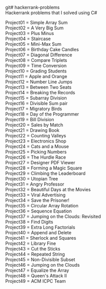 git# hackerrank-problems <br />
Hackerrank problems that I solved using C# <br />

Project01 = Simple Array Sum <br />
Project02 = A Very Big Sum <br />
Project03 = Plus Minus <br />
Project04 = Staircase <br />
Project05 = Mini-Max Sum <br />
Project06 = Birthday Cake Candles <br />
Project07 = Diagonal Difference <br />
Project08 = Compare Triplets <br />
Project09 = Time Conversion <br />
Project10 = Grading Students <br />
Project11 = Apple and Orange <br />
Project12 = Number Line Jumps <br />
Project13 = Between Two Seats <br />
Project14 = Breaking the Records <br />
Project15 = Subarray Division <br />
Project16 = Divisible Sum pair <br />
Project17 = Migratory Birds <br />
Project18 = Day of the Programmer <br />
Project19 = Bill Division <br />
Project20 = Sales by Match <br />
Project21 = Drawing Book <br />
Project22 = Counting Valleys <br />
Project23 = Electronics Shop <br />
Project24 = Cats and a Mouse <br />
Project25 = Picking Numbers <br />
Project26 = The Hurdle Race <br />
Project27 = Designer PDF Viewer <br />
Project28 = Forming a Magic Square <br />
Project29 = Climbing the Leaderboard <br />
Project30 = Utopian Tree <br />
Project31 = Angry Professor <br />
Project32 = Beautiful Days at the Movies <br />
Project33 = Viral Advertising <br />
Project34 = Save the Prisoner! <br />
Project35 = Circular Array Rotation <br />
Project36 = Sequence Equation <br />
Project37 = Jumping on the Clouds: Revisited <br />
Project38 = Find Digits <br />
Project39 = Extra Long Factorials <br />
Project40 = Append and Delete <br />
Project41 = Sherlock and Squares <br />
Project42 = Library Fine <br />
Project43 = Cut the Sticks <br />
Project44 = Repeated String <br />
Project45 = Non-Divisible Subset <br />
Project46 = Jumping on the Clouds <br />
Project47 = Equalize the Array <br />
Project48 = Queen's Attack II <br />
Project49 = ACM ICPC Team <br />